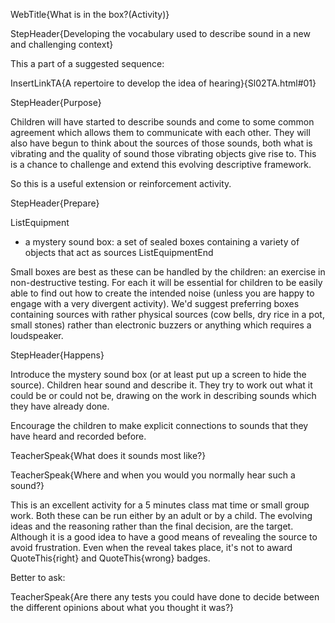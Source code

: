 WebTitle{What is in the box?(Activity)}

StepHeader{Developing the vocabulary used to describe sound in a new and challenging context}

This a part of a suggested sequence:

InsertLinkTA{A repertoire to develop the idea of hearing}{Sl02TA.html#01}

StepHeader{Purpose}

Children will have started to describe sounds and come to some common agreement which allows them to communicate with each other. They will also have begun to think about the sources of those sounds, both what is vibrating and the quality of sound those vibrating objects give rise to. This is a chance to challenge and extend this evolving descriptive framework.

So this is a useful extension or reinforcement activity.

StepHeader{Prepare}

ListEquipment
- a mystery sound box: a set of sealed boxes containing a variety of objects that act as sources
ListEquipmentEnd

Small boxes are best as these can be handled by the children: an exercise in non-destructive testing. For each it will be essential for children to be easily able to find out how to create the intended noise (unless you are happy to engage with a very divergent activity). We&apos;d suggest preferring boxes containing sources with rather physical sources (cow bells, dry rice in a pot, small stones) rather than electronic buzzers or anything which requires a loudspeaker.

StepHeader{Happens}

Introduce the mystery sound box (or at least put up a screen to hide the source). Children hear sound and describe it. They try to work out what it could be or could not be, drawing on the work in describing sounds which they have already done.

Encourage the children to make explicit connections to sounds that they have heard and recorded before.

TeacherSpeak{What does it sounds most like?}

TeacherSpeak{Where and when you would you normally hear such a sound?}

This is an excellent activity for a 5 minutes class mat time or small group work. Both these can be run either by an adult or by a child. The evolving ideas and the reasoning rather than the final decision, are the target. Although it is a good idea to have a good means of revealing the source to avoid frustration. Even when the reveal takes place, it&apos;s not to award QuoteThis{right} and QuoteThis{wrong} badges.

Better to ask:

TeacherSpeak{Are there any tests you could have done to decide between the different opinions about what you thought it was?}

